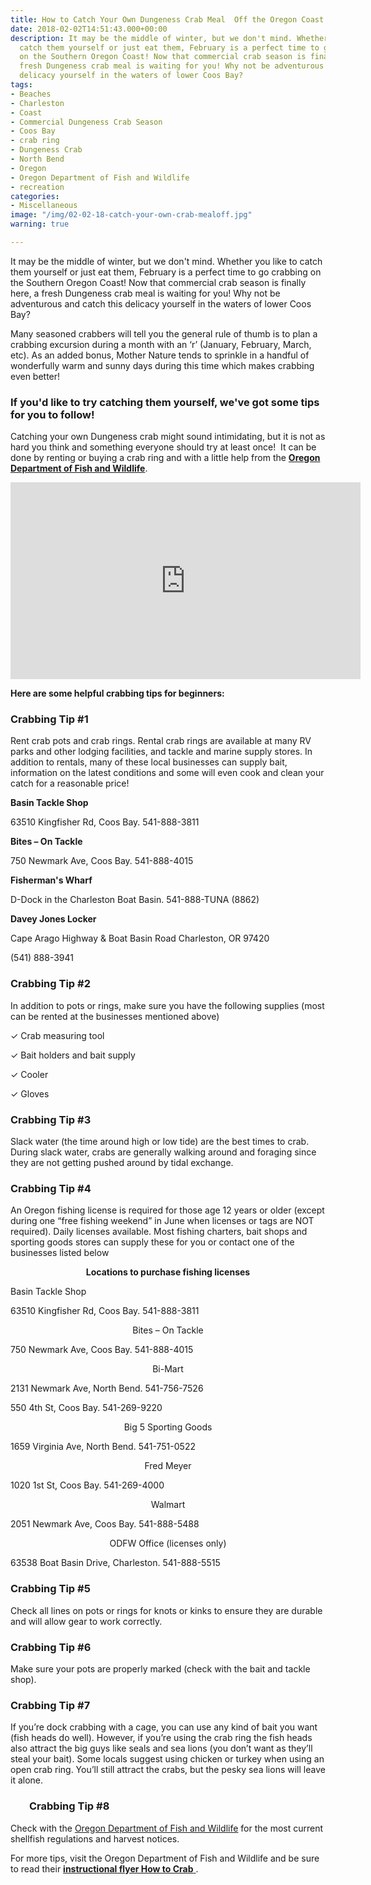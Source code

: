 ```yaml
---
title: How to Catch Your Own Dungeness Crab Meal  Off the Oregon Coast
date: 2018-02-02T14:51:43.000+00:00
description: It may be the middle of winter, but we don't mind. Whether you like to
  catch them yourself or just eat them, February is a perfect time to go crabbing
  on the Southern Oregon Coast! Now that commercial crab season is finally here, a
  fresh Dungeness crab meal is waiting for you! Why not be adventurous and catch this
  delicacy yourself in the waters of lower Coos Bay?
tags:
- Beaches
- Charleston
- Coast
- Commercial Dungeness Crab Season
- Coos Bay
- crab ring
- Dungeness Crab
- North Bend
- Oregon
- Oregon Department of Fish and Wildlife
- recreation
categories:
- Miscellaneous
image: "/img/02-02-18-catch-your-own-crab-mealoff.jpg"
warning: true

---
```

It may be the middle of winter, but we don't mind. Whether you like to catch them yourself or just eat them, February is a perfect time to go crabbing on the Southern Oregon Coast! Now that commercial crab season is finally here, a fresh Dungeness crab meal is waiting for you! Why not be adventurous and catch this delicacy yourself in the waters of lower Coos Bay?



Many seasoned crabbers will tell you the general rule of thumb is to plan a crabbing excursion during a month with an ‘r’ (January, February, March, etc). As an added bonus, Mother Nature tends to sprinkle in a handful of wonderfully warm and sunny days during this time which makes crabbing even better!



<h3>If you'd like to try catching them yourself, we've got some tips for you to follow! </h3>

Catching your own Dungeness crab might sound intimidating, but it is not as hard you think and something everyone should try at least once!  It can be done by renting or buying a crab ring and with a little help from the <strong><a href="http://www.dfw.state.or.us/" target="_blank" rel="noopener noreferrer">Oregon Department of Fish and Wildlife</a></strong>.



<iframe src="https://www.youtube.com/embed/9YD6axpWSIA" width="560" height="315" frameborder="0" allowfullscreen="allowfullscreen"></iframe>



<strong>Here are some helpful crabbing tips for beginners:</strong>

<h3>Crabbing Tip #1</h3>

Rent crab pots and crab rings. Rental crab rings are available at many RV parks and other lodging facilities, and tackle and marine supply stores. In addition to rentals, many of these local businesses can supply bait, information on the latest conditions and some will even cook and clean your catch for a reasonable price!



<strong>Basin Tackle Shop</strong>

63510 Kingfisher Rd, Coos Bay. 541-888-3811



<strong>Bites – On Tackle</strong>

750 Newmark Ave, Coos Bay. 541-888-4015



<strong>Fisherman's Wharf</strong>

D-Dock in the Charleston Boat Basin. 541-888-TUNA (8862)



<strong>Davey Jones Locker </strong>

Cape Arago Highway &amp; Boat Basin Road Charleston, OR 97420

(541) 888-3941

<h3>Crabbing Tip #2</h3>

In addition to pots or rings, make sure you have the following supplies (most can be rented at the businesses mentioned above)

✓ Crab measuring tool

✓ Bait holders and bait supply

✓ Cooler

✓ Gloves

<h3>Crabbing Tip #3</h3>

Slack water (the time around high or low tide) are the best times to crab. During slack water, crabs are generally walking around and foraging since they are not getting pushed around by tidal exchange.

<h3>Crabbing Tip #4</h3>

An Oregon fishing license is required for those age 12 years or older (except during one “free fishing weekend” in June when licenses or tags are NOT required). Daily licenses available. Most fishing charters, bait shops and sporting goods stores can supply these for you or contact one of the businesses listed below

<p style="text-align: center;"><strong>Locations to purchase fishing licenses</strong>

Basin Tackle Shop

63510 Kingfisher Rd, Coos Bay. 541-888-3811</p>

<p style="text-align: center;">Bites – On Tackle

750 Newmark Ave, Coos Bay. 541-888-4015</p>

<p style="text-align: center;">Bi-Mart

2131 Newmark Ave, North Bend. 541-756-7526

550 4th St, Coos Bay. 541-269-9220</p>

<p style="text-align: center;">Big 5 Sporting Goods

1659 Virginia Ave, North Bend. 541-751-0522</p>

<p style="text-align: center;">Fred Meyer

1020 1st St, Coos Bay. 541-269-4000</p>

<p style="text-align: center;">Walmart

2051 Newmark Ave, Coos Bay. 541-888-5488</p>

<p style="text-align: center;">ODFW Office (licenses only)

63538 Boat Basin Drive, Charleston. 541-888-5515</p>



<h3>Crabbing Tip #5</h3>

Check all lines on pots or rings for knots or kinks to ensure they are durable and will allow gear to work correctly.

<h3>Crabbing Tip #6</h3>

Make sure your pots are properly marked (check with the bait and tackle shop).

<h3>Crabbing Tip #7</h3>

If you’re dock crabbing with a cage, you can use any kind of bait you want (fish heads do well). However, if you’re using the crab ring the fish heads also attract the big guys like seals and sea lions (you don’t want as they’ll steal your bait). Some locals suggest using chicken or turkey when using an open crab ring. You’ll still attract the crabs, but the pesky sea lions will leave it alone.

<h3 style="padding-left: 30px;">Crabbing Tip #8</h3>

Check with the <a href="http://www.dfw.state.or.us/" target="_blank" rel="noopener noreferrer">Oregon Department of Fish and Wildlife</a> for the most current shellfish regulations and harvest notices.



For more tips, visit the Oregon Department of Fish and Wildlife and be sure to read their <a href="http://www.dfw.state.or.us/resources/fishing/docs/CrabbingFlyer.pdf " target="_blank" rel="noopener noreferrer"><strong>instructional flyer How to Crab</strong> </a>.